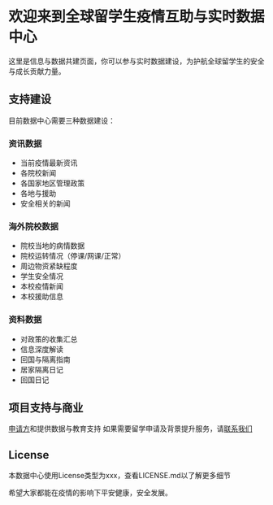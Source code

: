   
# 欢迎来到全球留学生疫情互助与实时数据中心

这里是信息与数据共建页面，你可以参与实时数据建设，为护航全球留学生的安全与成长贡献力量。

## 支持建设

目前数据中心需要三种数据建设：

### 资讯数据

- 当前疫情最新资讯
- 各院校新闻
- 各国家地区管理政策
- 各地与援助
- 安全相关的新闻

### 海外院校数据

- 院校当地的病情数据
- 院校运转情况（停课/网课/正常）
- 周边物资紧缺程度
- 学生安全情况
- 本校疫情新闻
- 本校援助信息

### 资料数据

- 对政策的收集汇总
- 信息深度解读
- 回国与隔离指南
- 居家隔离日记
- 回国日记

## 项目支持与商业

[申请方](http://www.applysquare)和提供数据与教育支持
如果需要留学申请及背景提升服务，请[联系我们](http://www.applysquare)

## License

本数据中心使用License类型为xxx，查看LICENSE.md以了解更多细节

希望大家都能在疫情的影响下平安健康，安全发展。
